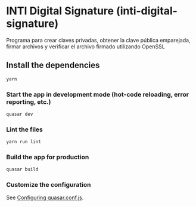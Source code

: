 # INTI Digital Signature (inti-digital-signature)

Programa para crear claves privadas, obtener la clave pública emparejada, firmar archivos y verificar el archivo firmado utilizando OpenSSL

## Install the dependencies
```bash
yarn
```

### Start the app in development mode (hot-code reloading, error reporting, etc.)
```bash
quasar dev
```

### Lint the files
```bash
yarn run lint
```

### Build the app for production
```bash
quasar build
```

### Customize the configuration
See [Configuring quasar.conf.js](https://v2.quasar.dev/quasar-cli/quasar-conf-js).
